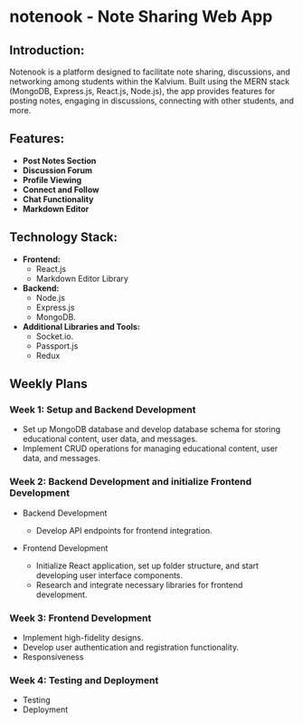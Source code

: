# notenook - Note Sharing Web App

## Introduction:

Notenook is a platform designed to facilitate note sharing, discussions, and networking among students within the Kalvium. Built using the MERN stack (MongoDB, Express.js, React.js, Node.js), the app provides features for posting notes, engaging in discussions, connecting with other students, and more.

## Features:

- **Post Notes Section**
- **Discussion Forum**
- **Profile Viewing**
- **Connect and Follow**
- **Chat Functionality**
- **Markdown Editor**

## Technology Stack:

- **Frontend:**
  - React.js
  - Markdown Editor Library
- **Backend:**
  - Node.js
  - Express.js
  - MongoDB.
- **Additional Libraries and Tools:**
  - Socket.io.
  - Passport.js
  - Redux

## Weekly Plans

### Week 1: Setup and Backend Development

- Set up MongoDB database and develop database schema for storing educational content, user data, and messages.
- Implement CRUD operations for managing educational content, user data, and messages.

### Week 2: Backend Development and initialize Frontend Development

- Backend Development

  - Develop API endpoints for frontend integration.

- Frontend Development
  - Initialize React application, set up folder structure, and start developing user interface components.
  - Research and integrate necessary libraries for frontend development.

### Week 3: Frontend Development

- Implement high-fidelity designs.
- Develop user authentication and registration functionality.
- Responsiveness

### Week 4: Testing and Deployment
- Testing
- Deployment

